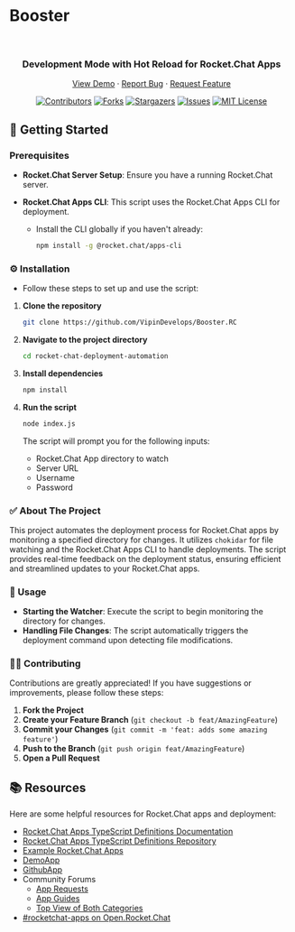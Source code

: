 # Booster

<br />
<div align="center">
  <h3 align="center">Development Mode with Hot Reload for Rocket.Chat Apps</h3>

  <p align="center">
    <a href="https://github.com/yourusername/rocketbooster">View Demo</a>
    ·
    <a href="https://github.com/yourusername/rocketbooster/issues">Report Bug</a>
    ·
    <a href="https://github.com/yourusername/rocketbooster/issues">Request Feature</a>
  </p>
</div>

<div align="center">

[![Contributors][contributors-shield]][contributors-url]
[![Forks][forks-shield]][forks-url]
[![Stargazers][stars-shield]][stars-url]
[![Issues][issues-shield]][issues-url]
[![MIT License][license-shield]][license-url]

</div>

## 📜 Getting Started

### Prerequisites

- **Rocket.Chat Server Setup**: Ensure you have a running Rocket.Chat server.
- **Rocket.Chat Apps CLI**: This script uses the Rocket.Chat Apps CLI for deployment.

  - Install the CLI globally if you haven't already:
    ```sh
    npm install -g @rocket.chat/apps-cli
    ```

### ⚙️ Installation

- Follow these steps to set up and use the script:

1. **Clone the repository**
   ```sh
   git clone https://github.com/VipinDevelops/Booster.RC
   ```
2. **Navigate to the project directory**
   ```sh
   cd rocket-chat-deployment-automation
   ```
3. **Install dependencies**

   ```sh
   npm install
   ```

4. **Run the script**

   ```sh
   node index.js
   ```

   The script will prompt you for the following inputs:

   - Rocket.Chat App directory to watch
   - Server URL
   - Username
   - Password

### ✅ About The Project

This project automates the deployment process for Rocket.Chat apps by monitoring a specified directory for changes. It utilizes `chokidar` for file watching and the Rocket.Chat Apps CLI to handle deployments. The script provides real-time feedback on the deployment status, ensuring efficient and streamlined updates to your Rocket.Chat apps.

### 🚀 Usage

- **Starting the Watcher**: Execute the script to begin monitoring the directory for changes.
- **Handling File Changes**: The script automatically triggers the deployment command upon detecting file modifications.

### 🧑‍💻 Contributing

Contributions are greatly appreciated! If you have suggestions or improvements, please follow these steps:

1. **Fork the Project**
2. **Create your Feature Branch** (`git checkout -b feat/AmazingFeature`)
3. **Commit your Changes** (`git commit -m 'feat: adds some amazing feature'`)
4. **Push to the Branch** (`git push origin feat/AmazingFeature`)
5. **Open a Pull Request**

## 📚 Resources

Here are some helpful resources for Rocket.Chat apps and deployment:

- [Rocket.Chat Apps TypeScript Definitions Documentation](https://rocketchat.github.io/Rocket.Chat.Apps-engine/)
- [Rocket.Chat Apps TypeScript Definitions Repository](https://github.com/RocketChat/Rocket.Chat.Apps-engine)
- [Example Rocket.Chat Apps](https://github.com/graywolf336/RocketChatApps)
- [DemoApp](https://github.com/RocketChat/Rocket.Chat.Demo.App)
- [GithubApp](https://github.com/RocketChat/Apps.Github22)
- Community Forums
  - [App Requests](https://forums.rocket.chat/c/rocket-chat-apps/requests)
  - [App Guides](https://forums.rocket.chat/c/rocket-chat-apps/guides)
  - [Top View of Both Categories](https://forums.rocket.chat/c/rocket-chat-apps)
- [#rocketchat-apps on Open.Rocket.Chat](https://open.rocket.chat/channel/rocketchat-apps)

<!-- MARKDOWN LINKS & IMAGES -->
<!-- https://www.markdownguide.org/basic-syntax/#reference-style-links -->

[contributors-shield]: https://img.shields.io/github/contributors/VipinDevelops/Booster.RC?style=for-the-badge
[contributors-url]: https://github.com/VipinDevelops/Booster.RC/graphs/contributors
[forks-shield]: https://img.shields.io/github/forks/VipinDevelops/Booster.RC?style=for-the-badge
[forks-url]: https://github.com/VipinDevelops/Booster.RC/network/members
[stars-shield]: https://img.shields.io/github/stars/VipinDevelops/Booster.RC?style=for-the-badge
[stars-url]: https://github.com/VipinDevelops/Booster.RC/stargazers
[issues-shield]: https://img.shields.io/github/issues/VipinDevelops/Booster.RC?style=for-the-badge
[issues-url]: https://github.com/VipinDevelops/Booster.RC/issues
[license-shield]: https://img.shields.io/github/license/VipinDevelops/Booster.RC?style=for-the-badge
[license-url]: https://github.com/VipinDevelops/Booster.RC/blob/master/LICENSE.txt
